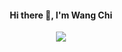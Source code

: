 <div align="center">
  <h4>Hi there 👋, I'm Wang Chi</h4>
  <!--p>
    <img src="https://github-profile-trophy.vercel.app/?username=wangchi&theme=onedark&title=Stars,Followers,Commit,MultiLanguage&margin-w=0&row=1&column=4"/>
  </p-->
  <!--p>
    <img src="https://github-readme-stats.vercel.app/api/top-langs?username=wangchi&show_icons=true&locale=en&layout=compact&theme=dark"/>
  </p-->
  <!--p>
    <img src="https://github-readme-stats.vercel.app/api?username=wangchi&show_icons=true&locale=en&theme=dark"/>
  </p-->
    <p>
    <img src="https://github-readme-streak-stats.herokuapp.com/?user=wangchi&theme=dark"/>
  </p>
</div>

<!--
**wangchi/wangchi** is a ✨ _special_ ✨ repository because its `README.md` (this file) appears on your GitHub profile.

Here are some ideas to get you started:

- 🔭 I’m currently working on ...
- 🌱 I’m currently learning ...
- 👯 I’m looking to collaborate on ...
- 🤔 I’m looking for help with ...
- 💬 Ask me about ...
- 📫 How to reach me: ...
- 😄 Pronouns: ...
- ⚡ Fun fact: ...
-->
